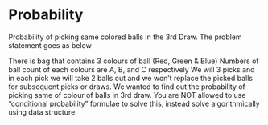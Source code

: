 # Probability
Probability of picking same colored balls in the 3rd Draw. The problem statement goes as below

There is bag that contains 3 colours of ball (Red, Green & Blue)
Numbers of ball count of each colours are A, B, and C respectively
We will 3 picks and in each pick we will take 2 balls out and we won’t replace the picked balls for subsequent picks or draws.
We wanted to find out the probability of picking same of colour of balls in 3rd draw.
You are NOT allowed to use “conditional probability” formulae to solve this, instead solve algorithmically using data structure.
